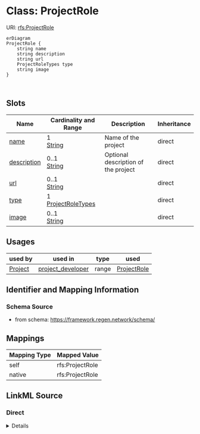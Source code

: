 

# Class: ProjectRole



URI: [rfs:ProjectRole](https://framework.regen.network/schema/ProjectRole)



```mermaid
erDiagram
ProjectRole {
    string name  
    string description  
    string url  
    ProjectRoleTypes type  
    string image  
}



```



<!-- no inheritance hierarchy -->


## Slots

| Name | Cardinality and Range | Description | Inheritance |
| ---  | --- | --- | --- |
| [name](name.md) | 1 <br/> [String](String.md) | Name of the project | direct |
| [description](description.md) | 0..1 <br/> [String](String.md) | Optional description of the project | direct |
| [url](url.md) | 0..1 <br/> [String](String.md) |  | direct |
| [type](type.md) | 1 <br/> [ProjectRoleTypes](ProjectRoleTypes.md) |  | direct |
| [image](image.md) | 0..1 <br/> [String](String.md) |  | direct |





## Usages

| used by | used in | type | used |
| ---  | --- | --- | --- |
| [Project](Project.md) | [project_developer](project_developer.md) | range | [ProjectRole](ProjectRole.md) |






## Identifier and Mapping Information







### Schema Source


* from schema: https://framework.regen.network/schema/




## Mappings

| Mapping Type | Mapped Value |
| ---  | ---  |
| self | rfs:ProjectRole |
| native | rfs:ProjectRole |







## LinkML Source

<!-- TODO: investigate https://stackoverflow.com/questions/37606292/how-to-create-tabbed-code-blocks-in-mkdocs-or-sphinx -->

### Direct

<details>
```yaml
name: ProjectRole
from_schema: https://framework.regen.network/schema/
slots:
- name
- description
- url
attributes:
  type:
    name: type
    from_schema: https://framework.regen.network/schema/
    rank: 1000
    slot_uri: rfs:ProjectRoleType
    domain_of:
    - ProjectRole
    range: ProjectRoleTypes
    required: true
  image:
    name: image
    from_schema: https://framework.regen.network/schema/
    slot_uri: schema:image
    domain_of:
    - ProjectRole
    - Organization

```
</details>

### Induced

<details>
```yaml
name: ProjectRole
from_schema: https://framework.regen.network/schema/
attributes:
  type:
    name: type
    from_schema: https://framework.regen.network/schema/
    rank: 1000
    slot_uri: rfs:ProjectRoleType
    alias: type
    owner: ProjectRole
    domain_of:
    - ProjectRole
    range: ProjectRoleTypes
    required: true
  image:
    name: image
    from_schema: https://framework.regen.network/schema/
    slot_uri: schema:image
    alias: image
    owner: ProjectRole
    domain_of:
    - ProjectRole
    - Organization
    range: string
  name:
    name: name
    description: Name of the project.
    from_schema: https://framework.regen.network/schema/
    rank: 1000
    slot_uri: schema:name
    alias: name
    owner: ProjectRole
    domain_of:
    - Project
    - ProjectRole
    - Organization
    - AdministrativeArea
    - File
    range: string
    required: true
  description:
    name: description
    description: Optional description of the project.
    from_schema: https://framework.regen.network/schema/
    rank: 1000
    slot_uri: schema:description
    alias: description
    owner: ProjectRole
    domain_of:
    - Project
    - ProjectRole
    - Organization
    - File
    range: string
  url:
    name: url
    from_schema: https://framework.regen.network/schema/
    rank: 1000
    alias: url
    owner: ProjectRole
    domain_of:
    - ProjectRole
    - Organization
    - AdministrativeArea
    range: string

```
</details>